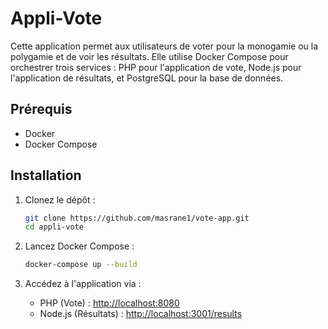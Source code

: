 # Appli-Vote

Cette application permet aux utilisateurs de voter pour la monogamie ou la polygamie et de voir les résultats. Elle utilise Docker Compose pour orchestrer trois services : PHP pour l'application de vote, Node.js pour l'application de résultats, et PostgreSQL pour la base de données.

## Prérequis

- Docker
- Docker Compose

## Installation

1. Clonez le dépôt :

   ```sh
   git clone https://github.com/masrane1/vote-app.git
   cd appli-vote
   ```

2. Lancez Docker Compose :

   ```sh
   docker-compose up --build
   ```

3. Accédez à l'application via :

   - PHP (Vote) : [http://localhost:8080](http://localhost:8080)
   - Node.js (Résultats) : [http://localhost:3001/results](http://localhost:3001/results)
